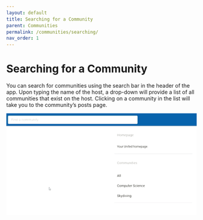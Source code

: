 ```yaml
---
layout: default
title: Searching for a Community
parent: Communities
permalink: /communities/searching/
nav_order: 1
---
```


# Searching for a Community

You can search for communities using the search bar in the header of the app.
Upon typing the name of the host, a drop-down will provide a list of all communities that exist on the host.
Clicking on a community in the list will take you to the community’s posts page.

![Searching for a Community](../../gifs/searching-community.gif)